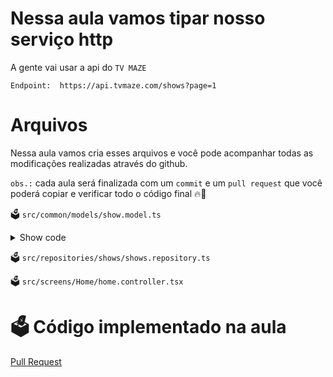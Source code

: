 # Nessa aula vamos tipar nosso serviço http

A gente vai usar a api do `TV MAZE`

`Endpoint:  https://api.tvmaze.com/shows?page=1`

# Arquivos

Nessa aula vamos cria esses arquivos e você pode acompanhar todas as modificações realizadas através do github.

`obs.:` cada aula será finalizada com um `commit` e um `pull request` que você poderá copiar e verificar todo o código final 🔥🤌



🗳️ `src/common/models/show.model.ts`

<details>
<summary>
Show code
</summary>

```ts
export interface Schedule {
  time: string;
  days: any[];
}

export interface Rating {
  average?: any;
}

export interface WebChannel {
  id: number;
  name: string;
  country?: any;
  officialSite: string;
}

export interface Externals {
  tvrage?: any;
  thetvdb?: any;
  imdb: string;
}

export interface Self {
  href: string;
}

export interface Links {
  self: Self;
}

export interface ShowModel {
  id: number;
  url: string;
  name: string;
  type: string;
  language: string;
  genres: string[];
  status?: 'Running' | 'Ended';
  runtime?: any;
  averageRuntime?: any;
  premiered?: any;
  ended?: any;
  officialSite?: any;
  schedule: Schedule;
  rating: Rating;
  weight: number;
  network?: any;
  webChannel: WebChannel;
  dvdCountry?: any;
  externals: Externals;
  image?: {
    medium: string;
    original: string;
  };
  summary?: string;
  updated: number;
  _links: Links;
}

```
</details>

🗳️ `src/repositories/shows/shows.repository.ts`

🗳️ `src/screens/Home/home.controller.tsx`


# 🗳️ Código implementado na aula

[Pull Request](https://github.com/ismaelsousa/tv-maze-tutorial/pull/15)
